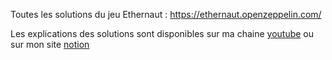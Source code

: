 Toutes les solutions du jeu Ethernaut : https://ethernaut.openzeppelin.com/

Les explications des solutions sont disponibles sur ma chaine [youtube](https://www.youtube.com/@clemmos_academy) ou sur mon site [notion](https://clemmos-academy.notion.site/Ethernaut-4b28a0f7b5f44c53a1a4d19992748fb7?pvs=4)
